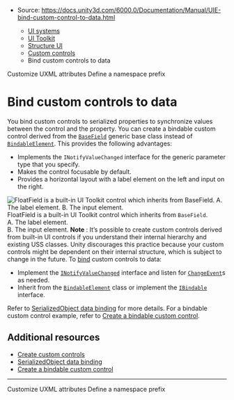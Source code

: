* Source: https://docs.unity3d.com/6000.0/Documentation/Manual/UIE-bind-custom-control-to-data.html

  * [UI systems](https://docs.unity3d.com/6000.0/Documentation/Manual/UIToolkits.html)
  * [UI Toolkit](https://docs.unity3d.com/6000.0/Documentation/Manual/UIElements.html)
  * [Structure UI](https://docs.unity3d.com/6000.0/Documentation/Manual/UIE-structure-ui.html)
  * [Custom controls](https://docs.unity3d.com/6000.0/Documentation/Manual/UIE-custom-controls.html)
  * Bind custom controls to data


[](https://docs.unity3d.com/6000.0/Documentation/Manual/ui-systems/custom-control-customize-uxml-attributes.html)
Customize UXML attributes
[](https://docs.unity3d.com/6000.0/Documentation/Manual/UIE-define-a-namespace-prefix.html)
Define a namespace prefix
# Bind custom controls to data
You bind custom controls to serialized properties to synchronize values between the control and the property. You can create a bindable custom control derived from the [`BaseField`](https://docs.unity3d.com/6000.0/Documentation/ScriptReference/UIElements.BaseField_1.html) generic base class instead of [`BindableElement`](https://docs.unity3d.com/6000.0/Documentation/ScriptReference/UIElements.BindableElement.html). This provides the following advantages:
  * Implements the `INotifyValueChanged` interface for the generic parameter type that you specify.
  * Makes the control focusable by default.
  * Provides a horizontal layout with a label element on the left and input on the right.

![FloatField is a built-in UI Toolkit control which inherits from BaseField.<br/>A. The label element.<br/>B. The input element.](https://docs.unity3d.com/6000.0/Documentation/uploads/Main/base-field-example.png) FloatField is a built-in UI Toolkit control which inherits from `BaseField`.  
A. The label element.  
B. The input element.
**Note** : It’s possible to create custom controls derived from built-in UI controls if you understand their internal hierarchy and existing USS classes. Unity discourages this practice because your custom controls might be dependent on their internal structure, which is subject to change in the future.
To [bind](https://docs.unity3d.com/6000.0/Documentation/Manual/UIE-Binding.html) custom controls to data:
  * Implement the [`INotifyValueChanged`](https://docs.unity3d.com/6000.0/Documentation/ScriptReference/UIElements.INotifyValueChanged_1.html) interface and listen for [`ChangeEvent`](https://docs.unity3d.com/6000.0/Documentation/ScriptReference/UIElements.ChangeEvent_1.html)s as needed.
  * Inherit from the [`BindableElement`](https://docs.unity3d.com/6000.0/Documentation/ScriptReference/UIElements.BindableElement.html) class or implement the [`IBindable`](https://docs.unity3d.com/6000.0/Documentation/ScriptReference/UIElements.IBindable.html) interface.


Refer to [SerializedObject data binding](https://docs.unity3d.com/6000.0/Documentation/Manual/UIE-Binding.html) for more details.
For a bindable custom control example, refer to [Create a bindable custom control](https://docs.unity3d.com/6000.0/Documentation/Manual/UIE-create-bindable-custom-control.html).
## Additional resources
  * [Create custom controls](https://docs.unity3d.com/6000.0/Documentation/Manual/UIE-create-custom-controls.html)
  * [SerializedObject data binding](https://docs.unity3d.com/6000.0/Documentation/Manual/UIE-Binding.html)
  * [Create a bindable custom control](https://docs.unity3d.com/6000.0/Documentation/Manual/UIE-create-bindable-custom-control.html)


* * *
[](https://docs.unity3d.com/6000.0/Documentation/Manual/ui-systems/custom-control-customize-uxml-attributes.html)
Customize UXML attributes
[](https://docs.unity3d.com/6000.0/Documentation/Manual/UIE-define-a-namespace-prefix.html)
Define a namespace prefix
